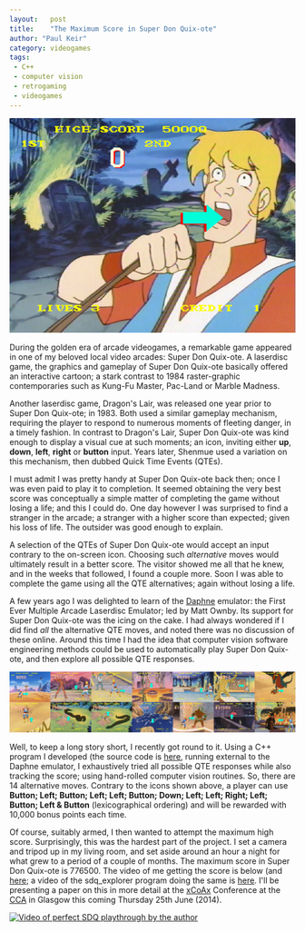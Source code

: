 ```yaml
---
layout:   post
title:    "The Maximum Score in Super Don Quix-ote"
author: "Paul Keir"
category: videogames
tags:
 - C++
 - computer vision
 - retrogaming
 - videogames
---
```


![](/assets/images/000000_bats_01_right.jpg)

During the golden era of arcade videogames, a remarkable game appeared in one of my beloved local video arcades: Super Don Quix-ote. A laserdisc game, the graphics and gameplay of Super Don Quix-ote basically offered an interactive cartoon; a stark contrast to 1984 raster-graphic contemporaries such as Kung-Fu Master, Pac-Land or Marble Madness.

Another laserdisc game, Dragon's Lair, was released one year prior to Super Don Quix-ote; in 1983. Both used a similar gameplay mechanism, requiring the player to respond to numerous moments of fleeting danger, in a timely fashion. In contrast to Dragon's Lair, Super Don Quix-ote was kind enough to display a visual cue at such moments; an icon, inviting either **up**, **down**, **left**, **right** or **button** input. Years later, Shenmue used a variation on this mechanism, then dubbed Quick Time Events (QTEs).

I must admit I was pretty handy at Super Don Quix-ote back then; once I was even paid to play it to completion. It seemed obtaining the very best score was conceptually a simple matter of completing the game without losing a life; and this I could do. One day however I was surprised to find a stranger in the arcade; a stranger with a higher score than expected; given his loss of life. The outsider was good enough to explain.

A selection of the QTEs of Super Don Quix-ote would accept an input contrary to the on-screen icon. Choosing such *alternative* moves would ultimately result in a better score. The visitor showed me all that he knew, and in the weeks that followed, I found a couple more. Soon I was able to complete the game using all the QTE alternatives; again without losing a life.

A few years ago I was delighted to learn of the [Daphne](http://www.daphne-emu.com) emulator: the First Ever Multiple Arcade Laserdisc Emulator; led by Matt Ownby. Its support for Super Don Quix-ote was the icing on the cake. I had always wondered if I did find *all* the alternative QTE moves, and noted there was no discussion of these online. Around this time I had the idea that computer vision software engineering methods could be used to automatically play Super Don Quix-ote, and then explore all possible QTE responses.

![](/assets/images/all_sdq_alternative_moves.jpg)

Well, to keep a long story short, I recently got round to it. Using a C++ program I developed (the source code is [here](https://github.com/pkeir/sdq_explorer), running external to the Daphne emulator, I exhaustively tried all possible QTE responses while also tracking the score; using hand-rolled computer vision routines. So, there are 14 alternative moves. Contrary to the icons shown above, a player can use **Button; Left; Button; Left; Left; Button; Down; Left; Left; Right; Left; Button; Left & Button** (lexicographical ordering) and will be rewarded with 10,000 bonus points each time.

Of course, suitably armed, I then wanted to attempt the maximum high score. Surprisingly, this was the hardest part of the project. I set a camera and tripod up in my living room, and set aside around an hour a night for what grew to a period of a couple of months. The maximum score in Super Don Quix-ote is 776500. The video of me getting the score is below (and [here](https://youtu.be/ZpzWhfh92F4); a video of the sdq_explorer program doing the same is [here](https://youtu.be/5lKqUU2qiwU). I'll be presenting a paper on this in more detail at the [xCoAx](http://xcoax.org) Conference at the [CCA](http://www.cca-glasgow.com) in Glasgow this coming Thursday 25th June (2014).

[![Video of perfect SDQ playthrough by the author](https://img.youtube.com/vi/ZpzWhfh92F4/0.jpg)](https://www.youtube.com/watch?v=ZpzWhfh92F4)

